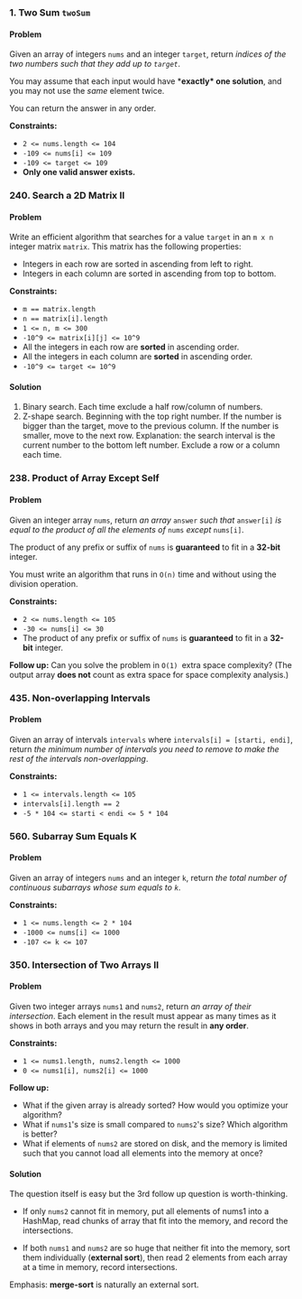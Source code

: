 ### 1. Two Sum `twoSum`

#### Problem

Given an array of integers `nums` and an integer `target`, return *indices of the two numbers such that they add up to `target`*.

You may assume that each input would have ***exactly\* one solution**, and you may not use the *same* element twice.

You can return the answer in any order.

**Constraints:**

+ `2 <= nums.length <= 104`
+ `-109 <= nums[i] <= 109`
+ `-109 <= target <= 109`
+ **Only one valid answer exists.**

### 240. Search a 2D Matrix II

#### Problem

Write an efficient algorithm that searches for a value `target` in an `m x n` integer matrix `matrix`. This matrix has the following properties:

+ Integers in each row are sorted in ascending from left to right.
+ Integers in each column are sorted in ascending from top to bottom.

**Constraints:**

+ `m == matrix.length`
+ `n == matrix[i].length`
+ `1 <= n, m <= 300`
+ `-10^9 <= matrix[i][j] <= 10^9`
+ All the integers in each row are **sorted** in ascending order.
+ All the integers in each column are **sorted** in ascending order.
+ `-10^9 <= target <= 10^9`

#### Solution

1. Binary search.
   Each time exclude a half row/column of numbers.
2. Z-shape search.
   Beginning with the top right number. If the number is bigger than the target, move to the previous column. If the number is smaller, move to the next row.
   Explanation: the search interval is the current number to the bottom left number. Exclude a row or a column each time.

### 238. Product of Array Except Self

#### Problem

Given an integer array `nums`, return *an array* `answer` *such that* `answer[i]` *is equal to the product of all the elements of* `nums` *except* `nums[i]`.

The product of any prefix or suffix of `nums` is **guaranteed** to fit in a **32-bit** integer.

You must write an algorithm that runs in `O(n)` time and without using the division operation.

**Constraints:**

+ `2 <= nums.length <= 105`
+ `-30 <= nums[i] <= 30`
+ The product of any prefix or suffix of `nums` is **guaranteed** to fit in a **32-bit** integer.

**Follow up:** Can you solve the problem in `O(1) `extra space complexity? (The output array **does not** count as extra space for space complexity analysis.)

### 435. Non-overlapping Intervals

#### Problem

Given an array of intervals `intervals` where `intervals[i] = [starti, endi]`, return *the minimum number of intervals you need to remove to make the rest of the intervals non-overlapping*.

**Constraints:**

+ `1 <= intervals.length <= 105`
+ `intervals[i].length == 2`
+ `-5 * 104 <= starti < endi <= 5 * 104`

### 560. Subarray Sum Equals K

#### Problem

Given an array of integers `nums` and an integer `k`, return *the total number of continuous subarrays whose sum equals to `k`*.

**Constraints:**

+ `1 <= nums.length <= 2 * 104`
+ `-1000 <= nums[i] <= 1000`
+ `-107 <= k <= 107`

### 350. Intersection of Two Arrays II

#### Problem

Given two integer arrays `nums1` and `nums2`, return *an array of their intersection*. Each element in the result must appear as many times as it shows in both arrays and you may return the result in **any order**.

**Constraints:**

+ `1 <= nums1.length, nums2.length <= 1000`
+ `0 <= nums1[i], nums2[i] <= 1000`

**Follow up:**

+ What if the given array is already sorted? How would you optimize your algorithm?
+ What if `nums1`'s size is small compared to `nums2`'s size? Which algorithm is better?
+ What if elements of `nums2` are stored on disk, and the memory is limited such that you cannot load all elements into the memory at once?

#### Solution

The question itself is easy but the 3rd follow up question is worth-thinking.

+ If only `nums2` cannot fit in memory, put all elements of nums1 into a HashMap, read chunks of array that fit into the memory, and record the intersections.

+ If both `nums1` and `nums2` are so huge that neither fit into the memory, sort them individually (**external sort**), then read 2 elements from each array at a time in memory, record intersections.

Emphasis: **merge-sort** is naturally an external sort.
